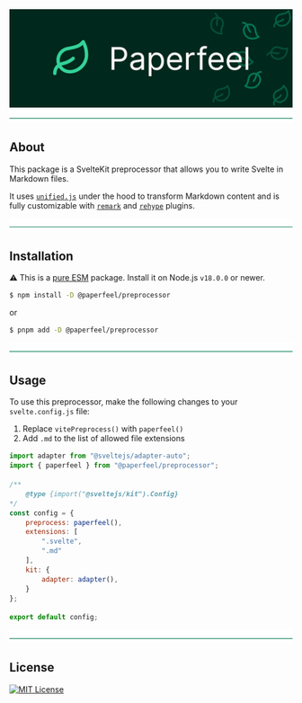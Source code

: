 <div align="center">
    <img src="https://raw.githubusercontent.com/paperfeel/.github/main/profile/paperfeel.png" alt="Paperfeel"/>
</div>

<div align="center">
    <img src="https://raw.githubusercontent.com/paperfeel/.github/main/profile/seperator.png" alt="Seperator"/>
</div>

## About
This package is a SvelteKit preprocessor that allows you to write Svelte in Markdown files.

It uses [`unified.js`](https://unifiedjs.com) under the hood to transform Markdown content and is fully customizable with [`remark`](https://github.com/remarkjs/remark) and [`rehype`](https://github.com/rehypejs/rehype) plugins.

<div align="center">
    <img src="https://raw.githubusercontent.com/paperfeel/.github/main/profile/seperator.png" alt="Seperator"/>
</div>

## Installation
:warning: This is a [pure ESM](https://gist.github.com/sindresorhus/a39789f98801d908bbc7ff3ecc99d99c) package. Install it on Node.js `v18.0.0` or newer.

```bash
$ npm install -D @paperfeel/preprocessor
```

or

```bash
$ pnpm add -D @paperfeel/preprocessor
```

<div align="center">
    <img src="https://raw.githubusercontent.com/paperfeel/.github/main/profile/seperator.png" alt="Seperator"/>
</div>

## Usage
To use this preprocessor, make the following changes to your `svelte.config.js` file:

1. Replace `vitePreprocess()` with `paperfeel()`
2. Add `.md` to the list of allowed file extensions

```js
import adapter from "@sveltejs/adapter-auto";
import { paperfeel } from "@paperfeel/preprocessor";

/**
    @type {import("@sveltejs/kit").Config}
*/
const config = {
    preprocess: paperfeel(),
    extensions: [
        ".svelte",
        ".md"
    ],
    kit: {
        adapter: adapter(),
    }
};

export default config;
```

<div align="center">
    <img src="https://raw.githubusercontent.com/paperfeel/.github/main/profile/seperator.png" alt="Seperator"/>
</div>

## License
<a href="./LICENSE">
    <img src="https://img.shields.io/badge/License-MIT-green?style=flat-square" alt="MIT License"/>
</a>